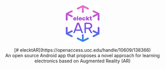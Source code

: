 <p align="center">
  <img width="105" height="115" src="https://github.com/vsafontlopez/elecktAR/blob/main/assets/elecktAR_icon.png">
</p>

<div align="center">[# elecktAR](https://openaccess.uoc.edu/handle/10609/138366)</div>

<div align="center">An open source Android app that proposes a novel approach for learning electronics based on Augmented Reality (AR)
</div>



